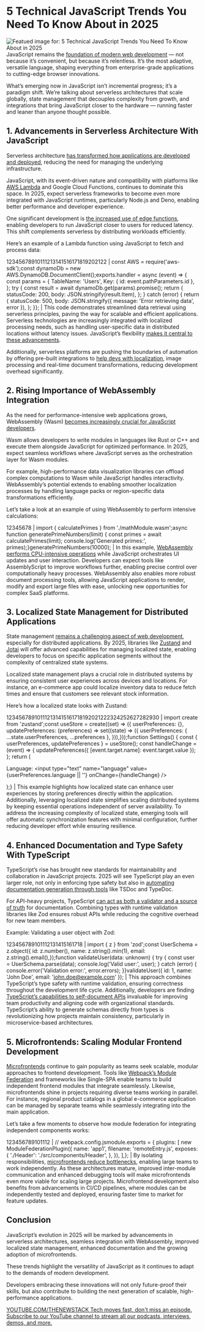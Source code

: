 # 5 Technical JavaScript Trends You Need To Know About in 2025
![Featued image for: 5 Technical JavaScript Trends You Need To Know About in 2025](https://cdn.thenewstack.io/media/2025/01/b0f3eaf0-pexels-cottonbro-7441740b-1024x576.jpg)
JavaScript remains the [foundation of modern web development](https://thenewstack.io/5-technical-trends-to-help-web-developers-stand-out-in-2025/) — not because it’s convenient, but because it’s relentless. It’s the most adaptive, versatile language, shaping everything from enterprise-grade applications to cutting-edge browser innovations.

What’s emerging now in JavaScript isn’t incremental progress; it’s a paradigm shift. We’re talking about serverless architectures that scale globally, state management that decouples complexity from growth, and integrations that bring JavaScript closer to the hardware — running faster and leaner than anyone thought possible.

## 1. Advancements in Serverless Architecture With JavaScript
Serverless architecture [has transformed how applications are developed and deployed](https://thenewstack.io/serverless/), reducing the need for managing the underlying infrastructure.

JavaScript, with its event-driven nature and compatibility with platforms like [AWS Lambda](https://thenewstack.io/going-serverless-on-aws-lambda-recognize-potential-risks/) and Google Cloud Functions, continues to dominate this space. In 2025, expect serverless frameworks to become even more integrated with JavaScript runtimes, particularly Node.js and Deno, enabling better performance and developer experience.

One significant development is [the increased use of edge functions](https://aws.amazon.com/developer/application-security-performance/articles/cloudfront-edge-functions/), enabling developers to run JavaScript closer to users for reduced latency. This shift complements serverless by distributing workloads efficiently.

Here’s an example of a Lambda function using JavaScript to fetch and process data:

12345678910111213141516171819202122 |
const AWS = require('aws-sdk');const dynamoDb = new AWS.DynamoDB.DocumentClient();exports.handler = async (event) => { const params = { TableName: 'Users', Key: { id: event.pathParameters.id }, }; try { const result = await dynamoDb.get(params).promise(); return { statusCode: 200, body: JSON.stringify(result.Item), }; } catch (error) { return { statusCode: 500, body: JSON.stringify({ message: 'Error retrieving data', error }), }; }}; |
This code demonstrates streamlined data retrieval using serverless principles, paving the way for scalable and efficient applications.
Serverless technologies are increasingly integrated with localized processing needs, such as handling user-specific data in distributed locations without latency issues. JavaScript’s flexibility [makes it central to these advancements](https://www.sencha.com/blog/how-javascript-has-become-the-most-utilitarian-programming-language/).

Additionally, serverless platforms are pushing the boundaries of automation by offering pre-built integrations to [help devs with localization](https://localazy.com/for/software-developers), image processing and real-time document transformations, reducing development overhead significantly.

## 2. Rising Importance of WebAssembly Integration
As the need for performance-intensive web applications grows, WebAssembly (Wasm) [becomes increasingly crucial for JavaScript developers](https://thenewstack.io/what-is-webassembly-wasm/).

Wasm allows developers to write modules in languages like Rust or C++ and execute them alongside JavaScript for optimized performance. In 2025, expect seamless workflows where JavaScript serves as the orchestration layer for Wasm modules.

For example, high-performance data visualization libraries can offload complex computations to Wasm while JavaScript handles interactivity. WebAssembly’s potential extends to enabling smoother localization processes by handling language packs or region-specific data transformations efficiently.

Let’s take a look at an example of using WebAssembly to perform intensive calculations:

12345678 |
import { calculatePrimes } from './mathModule.wasm';async function generatePrimeNumbers(limit) { const primes = await calculatePrimes(limit); console.log('Generated primes:', primes);}generatePrimeNumbers(10000); |
In this example, [WebAssembly performs CPU-intensive operations](https://forum.babylonjs.com/t/what-are-the-most-cpu-intensive-tasks-worker-threads-wasm-discussion/23329) while JavaScript orchestrates UI updates and user interaction. Developers can expect tools like AssemblyScript to improve workflows further, enabling precise control over computationally heavy processes.
WebAssembly also enables more robust document processing tools, allowing JavaScript applications to render, modify and export large files with ease, unlocking new opportunities for complex SaaS platforms.

## 3. Localized State Management for Distributed Applications
State management [remains a challenging aspect of web development](https://thenewstack.io/how-to-simplify-global-state-management-in-react-using-jotai/), especially for distributed applications. By 2025, libraries like [Zustand](https://zustand.docs.pmnd.rs/) and [Jotai](https://github.com/pmndrs/jotai) will offer advanced capabilities for managing localized state, enabling developers to focus on specific application segments without the complexity of centralized state systems.

Localized state management plays a crucial role in distributed systems by ensuring consistent user experiences across devices and locations. For instance, an e-commerce app could localize inventory data to reduce fetch times and ensure that customers see relevant stock information.

Here’s how a localized state looks with Zustand:

123456789101112131415161718192021222324252627282930 |
import create from 'zustand';const useStore = create((set) => ({ userPreferences: {}, updatePreferences: (preferences) => set((state) => ({ userPreferences: { ...state.userPreferences, ...preferences }, })),}));function Settings() { const { userPreferences, updatePreferences } = useStore(); const handleChange = (event) => { updatePreferences({ [event.target.name]: event.target.value }); }; return ( <form> <label> Language: <input type="text" name="language" value={userPreferences.language || ''} onChange={handleChange} /> </label> </form> );} |
This example highlights how localized state can enhance user experiences by storing preferences directly within the application. Additionally, leveraging localized state simplifies scaling distributed systems by keeping essential operations independent of server availability.
To address the increasing complexity of localized state, emerging tools will offer automatic synchronization features with minimal configuration, further reducing developer effort while ensuring resilience.

## 4. Enhanced Documentation and Type Safety With TypeScript
TypeScript’s rise has brought new standards for maintainability and collaboration in JavaScript projects. 2025 will see TypeScript play an even larger role, not only in enforcing type safety but also in [automating documentation generation through tools](https://apryse.com/blog/docx-generation-from-templates-react) like TSDoc and TypeDoc.

For API-heavy projects, TypeScript [can act as both a validator and a source of truth](https://www.allthingstypescript.dev/p/using-zod-schemas-as-source-of-truth) for documentation. Combining types with runtime validation libraries like Zod ensures robust APIs while reducing the cognitive overhead for new team members.

Example: Validating a user object with Zod:

123456789101112131415161718 |
import { z } from 'zod';const UserSchema = z.object({ id: z.number(), name: z.string().min(1), email: z.string().email(),});function validateUser(data: unknown) { try { const user = UserSchema.parse(data); console.log('Valid user:', user); } catch (error) { console.error('Validation error:', error.errors); }}validateUser({ id: 1, name: 'John Doe', email: 'john.doe@example.com' }); |
This approach combines TypeScript’s type safety with runtime validation, ensuring correctness throughout the development life cycle. Additionally, developers are finding [TypeScript’s capabilities to self-document APIs](https://blog.bitsrc.io/documenting-your-typescript-projects-there-are-options-da7c8c4ec554) invaluable for improving team productivity and aligning code with organizational standards.
TypeScript’s ability to generate schemas directly from types is revolutionizing how projects maintain consistency, particularly in microservice-based architectures.

## 5. Microfrontends: Scaling Modular Frontend Development
[Microfrontends](https://thenewstack.io/4-lessons-learned-from-building-microfrontends/) continue to gain popularity as teams seek scalable, modular approaches to frontend development. Tools like [Webpack’s Module Federation](https://webpack.js.org/plugins/module-federation-plugin/) and frameworks like Single-SPA enable teams to build independent frontend modules that integrate seamlessly.
Likewise, microfrontends shine in projects requiring diverse teams working in parallel. For instance, regional product catalogs in a global e-commerce application can be managed by separate teams while seamlessly integrating into the main application.

Let’s take a few moments to observe how module federation for integrating independent components works:

123456789101112 |
// webpack.config.jsmodule.exports = { plugins: [ new ModuleFederationPlugin({ name: 'app1', filename: 'remoteEntry.js', exposes: { './Header': './src/components/Header', }, }), ],}; |
By isolating responsibilities, [microfrontends reduce bottlenecks](https://www.netguru.com/blog/micro-frontend-architecture#:~:text=Key%20Benefits%20of%20Micro%20Frontends,-One%20of%20the&text=Micro%20frontends%20enable%20rapid%20development,code%20management%20and%20minimizing%20bottlenecks.), enabling large teams to work independently. As these architectures mature, improved inter-module communication and enhanced debugging tools will make microfrontends even more viable for scaling large projects.
Microfrontend development also benefits from advancements in CI/CD pipelines, where modules can be independently tested and deployed, ensuring faster time to market for feature updates.

## Conclusion
JavaScript’s evolution in 2025 will be marked by advancements in serverless architectures, seamless integration with WebAssembly, improved localized state management, enhanced documentation and the growing adoption of microfrontends.

These trends highlight the versatility of JavaScript as it continues to adapt to the demands of modern development.

Developers embracing these innovations will not only future-proof their skills, but also contribute to building the next generation of scalable, high-performance applications.

[
YOUTUBE.COM/THENEWSTACK
Tech moves fast, don't miss an episode. Subscribe to our YouTube
channel to stream all our podcasts, interviews, demos, and more.
](https://youtube.com/thenewstack?sub_confirmation=1)